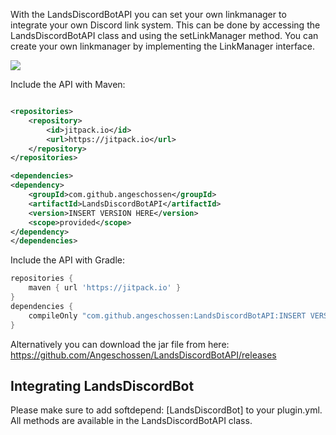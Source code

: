 With the LandsDiscordBotAPI you can set your own linkmanager to integrate your own Discord link system. This can be done by accessing the LandsDiscordBotAPI class and using the setLinkManager method. You can create your own linkmanager by implementing the LinkManager interface.

[![](https://jitpack.io/v/Angeschossen/LandsDiscordBotAPI.svg)](https://jitpack.io/#Angeschossen/LandsDiscordBotAPI)

Include the API with Maven:

```xml

<repositories>
    <repository>
        <id>jitpack.io</id>
        <url>https://jitpack.io</url>
    </repository>
</repositories>

<dependencies>
<dependency>
    <groupId>com.github.angeschossen</groupId>
    <artifactId>LandsDiscordBotAPI</artifactId>
    <version>INSERT VERSION HERE</version>
    <scope>provided</scope>
</dependency>
</dependencies>
```

Include the API with Gradle:

```groovy
repositories {
	maven { url 'https://jitpack.io' }
}
dependencies {
    compileOnly "com.github.angeschossen:LandsDiscordBotAPI:INSERT VERSION HERE"
}
```

Alternatively you can download the jar file from here: https://github.com/Angeschossen/LandsDiscordBotAPI/releases

## Integrating LandsDiscordBot

Please make sure to add softdepend: [LandsDiscordBot] to your plugin.yml.
All methods are available in the LandsDiscordBotAPI class. 

```
